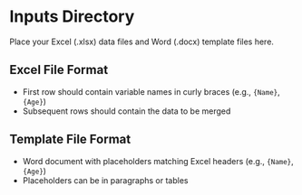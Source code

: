 # Inputs Directory

Place your Excel (.xlsx) data files and Word (.docx) template files here.

## Excel File Format
- First row should contain variable names in curly braces (e.g., `{Name}`, `{Age}`)
- Subsequent rows should contain the data to be merged

## Template File Format
- Word document with placeholders matching Excel headers (e.g., `{Name}`, `{Age}`)
- Placeholders can be in paragraphs or tables
